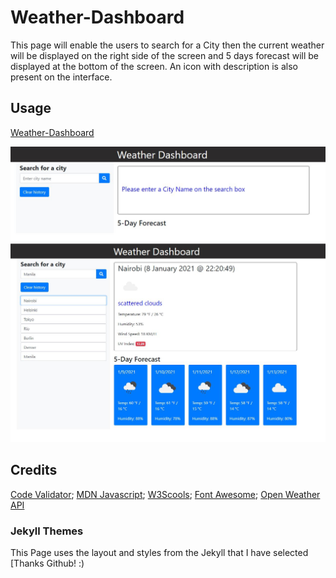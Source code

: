 # Weather-Dashboard
This page will enable the users to search for a City then the current weather will be displayed on the right side of the screen and 5 days forecast will be displayed at the bottom of the screen.  An icon with description is also present on the interface.

## Usage
[Weather-Dashboard](https://criscel.github.io/Weather-Dashboard)

![Inital Page](Assets/initial.JPG)
![Search Page](Assets/dashboard.JPG)

## Credits
[Code Validator](https://validator.w3.org/nu/);
[MDN Javascript](https://developer.mozilla.org/en-US/docs/Web/JavaScript);
[W3Scools](https://www.w3schools.com/js/default.asp);
[Font Awesome](https://fontawesome.com/icons/save?style=solid);
[Open Weather API](https://openweathermap.org/)

### Jekyll Themes

This Page uses the layout and styles from the Jekyll that I have selected [Thanks Github! :)


